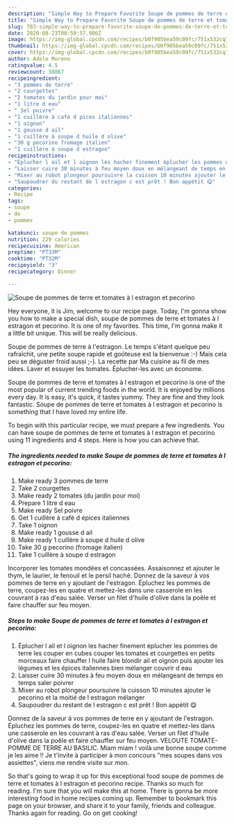 ```yaml
---
description: "Simple Way to Prepare Favorite Soupe de pommes de terre et tomates à l estragon et pecorino"
title: "Simple Way to Prepare Favorite Soupe de pommes de terre et tomates à l estragon et pecorino"
slug: 783-simple-way-to-prepare-favorite-soupe-de-pommes-de-terre-et-tomates-a-l-estragon-et-pecorino
date: 2020-08-23T00:59:57.906Z
image: https://img-global.cpcdn.com/recipes/b0f905bea59c09fc/751x532cq70/soupe-de-pommes-de-terre-et-tomates-a-l-estragon-et-pecorino-photo-principale-de-la-recette.jpg
thumbnail: https://img-global.cpcdn.com/recipes/b0f905bea59c09fc/751x532cq70/soupe-de-pommes-de-terre-et-tomates-a-l-estragon-et-pecorino-photo-principale-de-la-recette.jpg
cover: https://img-global.cpcdn.com/recipes/b0f905bea59c09fc/751x532cq70/soupe-de-pommes-de-terre-et-tomates-a-l-estragon-et-pecorino-photo-principale-de-la-recette.jpg
author: Adele Moreno
ratingvalue: 4.5
reviewcount: 38867
recipeingredient:
- "3 pommes de terre"
- "2 courgettes"
- "2 tomates du jardin pour moi"
- "1 litre d eau"
- " Sel poivre"
- "1 cuillère à café d pices italiennes"
- "1 oignon"
- "1 gousse d ail"
- "1 cuillère à soupe d huile d olive"
- "30 g pecorino fromage italien"
- "1 cuillère à soupe d estragon"
recipeinstructions:
- "Éplucher l ail et l oignon les hacher finement éplucher les pommes de terre les couper en cubes couper les tomates et courgettes en petits morceaux faire chauffer l huile faire blondir ail et oignon puis ajouter les légumes et les épices italiennes bien mélanger couvrir d eau"
- "Laisser cuire 30 minutes à feu moyen doux en mélangeant de temps en temps saler poivrer"
- "Mixer au robot plongeur poursuivre la cuisson 10 minutes ajouter le pecorino et la moitié de l estragon mélanger"
- "Saupoudrer du restant de l estragon c est prêt ! Bon appétit 😋"
categories:
- Recipe
tags:
- soupe
- de
- pommes

katakunci: soupe de pommes 
nutrition: 229 calories
recipecuisine: American
preptime: "PT33M"
cooktime: "PT32M"
recipeyield: "3"
recipecategory: Dinner

---
```



![Soupe de pommes de terre et tomates à l estragon et pecorino](https://img-global.cpcdn.com/recipes/b0f905bea59c09fc/751x532cq70/soupe-de-pommes-de-terre-et-tomates-a-l-estragon-et-pecorino-photo-principale-de-la-recette.jpg)

Hey everyone, it is Jim, welcome to our recipe page. Today, I'm gonna show you how to make a special dish, soupe de pommes de terre et tomates à l estragon et pecorino. It is one of my favorites. This time, I'm gonna make it a little bit unique. This will be really delicious.

Soupe de pommes de terre à l&#39;estragon. Le temps s&#39;étant quelque peu rafraîchit, une petite soupe rapide et goûteuse est la bienvenue :-) Mais cela peu se déguster froid aussi ;-). La recette par Ma cuisine au fil de mes idées. Laver et essuyer les tomates. Éplucher-les avec un économe.

Soupe de pommes de terre et tomates à l estragon et pecorino is one of the most popular of current trending foods in the world. It is enjoyed by millions every day. It is easy, it's quick, it tastes yummy. They are fine and they look fantastic. Soupe de pommes de terre et tomates à l estragon et pecorino is something that I have loved my entire life.


To begin with this particular recipe, we must prepare a few ingredients. You can have soupe de pommes de terre et tomates à l estragon et pecorino using 11 ingredients and 4 steps. Here is how you can achieve that.

<!--inarticleads1-->

##### The ingredients needed to make Soupe de pommes de terre et tomates à l estragon et pecorino:

1. Make ready 3 pommes de terre
1. Take 2 courgettes
1. Make ready 2 tomates (du jardin pour moi)
1. Prepare 1 litre d eau
1. Make ready  Sel poivre
1. Get 1 cuillère à café d épices italiennes
1. Take 1 oignon
1. Make ready 1 gousse d ail
1. Make ready 1 cuillère à soupe d huile d olive
1. Take 30 g pecorino (fromage italien)
1. Take 1 cuillère à soupe d estragon


Incorporer les tomates mondées et concassées. Assaisonnez et ajouter le thym, le laurier, le fenouil et le persil haché. Donnez de la saveur à vos pommes de terre en y ajoutant de l&#39;estragon. Épluchez les pommes de terre, coupez-les en quatre et mettez-les dans une casserole en les couvrant à ras d&#39;eau salée. Verser un filet d&#39;huile d&#39;olive dans la poêle et faire chauffer sur feu moyen. 

<!--inarticleads2-->

##### Steps to make Soupe de pommes de terre et tomates à l estragon et pecorino:

1. Éplucher l ail et l oignon les hacher finement éplucher les pommes de terre les couper en cubes couper les tomates et courgettes en petits morceaux faire chauffer l huile faire blondir ail et oignon puis ajouter les légumes et les épices italiennes bien mélanger couvrir d eau
1. Laisser cuire 30 minutes à feu moyen doux en mélangeant de temps en temps saler poivrer
1. Mixer au robot plongeur poursuivre la cuisson 10 minutes ajouter le pecorino et la moitié de l estragon mélanger
1. Saupoudrer du restant de l estragon c est prêt ! Bon appétit 😋


Donnez de la saveur à vos pommes de terre en y ajoutant de l&#39;estragon. Épluchez les pommes de terre, coupez-les en quatre et mettez-les dans une casserole en les couvrant à ras d&#39;eau salée. Verser un filet d&#39;huile d&#39;olive dans la poêle et faire chauffer sur feu moyen. VELOUTE TOMATE-POMME DE TERRE AU BASILIC. Miam miam ! voilà une bonne soupe comme je les aime !! Je t&#39;invite à participer à mon concours &#34;mes soupes dans vos assiettes&#34;, viens me rendre visite sur mon. 

So that's going to wrap it up for this exceptional food soupe de pommes de terre et tomates à l estragon et pecorino recipe. Thanks so much for reading. I'm sure that you will make this at home. There is gonna be more interesting food in home recipes coming up. Remember to bookmark this page on your browser, and share it to your family, friends and colleague. Thanks again for reading. Go on get cooking!
